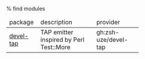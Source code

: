 % find modules

<table style="max-width: 70%" class="table"><thead><tr><td>package</td><td>description</td><td>provider</td></tr></thead><tbody><tr><td><a href="https://github.com/zsh-uze/devel-tap">devel-tap</a></td><td>TAP emitter inspired by Perl Test::More</td><td>gh:zsh-uze/devel-tap</td></tr></tbody></table>
